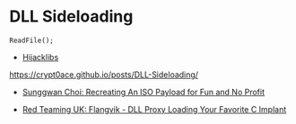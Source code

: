 # DLL Sideloading

```
ReadFile();
```

- [Hijacklibs](https://hijacklibs.net/)

https://crypt0ace.github.io/posts/DLL-Sideloading/

- [Sunggwan Choi: Recreating An ISO Payload for Fun and No Profit](https://blog.sunggwanchoi.com/recreating-an-iso-payload-for-fun-and-no-profit/)

- [Red Teaming UK: Flangvik - DLL Proxy Loading Your Favorite C Implant](https://redteaming.co.uk/2020/07/12/dll-proxy-loading-your-favorite-c-implant/)